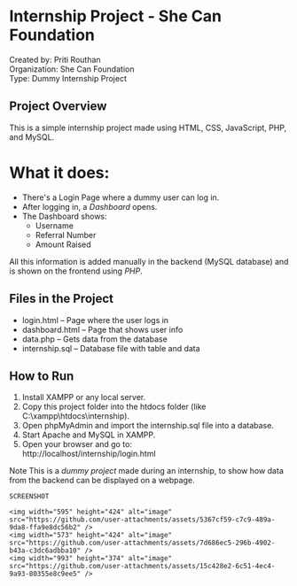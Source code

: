 # Internship Project - She Can Foundation

Created by: Priti Routhan  
Organization: She Can Foundation  
Type: Dummy Internship Project  

## Project Overview

This is a simple internship project made using HTML, CSS, JavaScript, PHP, and MySQL.

# What it does:
- There's a Login Page where a dummy user can log in.
- After logging in, a *Dashboard* opens.
- The Dashboard shows:
  - Username
  - Referral Number
  - Amount Raised

All this information is added manually in the backend (MySQL database) and is shown on the frontend using *PHP*.

##  Files in the Project

- login.html – Page where the user logs in  
- dashboard.html – Page that shows user info  
- data.php – Gets data from the database  
- internship.sql – Database file with table and data  

##  How to Run

1. Install XAMPP or any local server.
2. Copy this project folder into the htdocs folder (like C:\xampp\htdocs\internship).
3. Open phpMyAdmin and import the internship.sql file into a database.
4. Start Apache and MySQL in XAMPP.
5. Open your browser and go to:  
   http://localhost/internship/login.html

  Note
This is a *dummy project* made during an internship, to show how data from the backend can be displayed on a webpage.


    SCREENSHOT

    <img width="595" height="424" alt="image" src="https://github.com/user-attachments/assets/5367cf59-c7c9-489a-9da8-ffa9e8dc56b2" />
    <img width="573" height="424" alt="image" src="https://github.com/user-attachments/assets/7d686ec5-296b-4902-b43a-c3dc6adbba10" />
    <img width="993" height="374" alt="image" src="https://github.com/user-attachments/assets/15c428e2-6c51-4ec4-9a93-80355e8c9ee5" />


